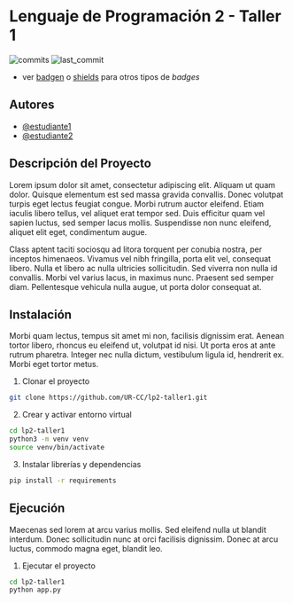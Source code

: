 # Lenguaje de Programación 2 - Taller 1

![commits](https://badgen.net/github/commits/UR-CC/lp2-taller1?icon=github) 
![last_commit](https://img.shields.io/github/last-commit/UR-CC/lp2-taller1)

- ver [badgen](https://badgen.net/) o [shields](https://shields.io/) para otros tipos de _badges_

## Autores

- [@estudiante1](https://www.github.com/estudiante1)
- [@estudiante2](https://www.github.com/estudiante2)

## Descripción del Proyecto

Lorem ipsum dolor sit amet, consectetur adipiscing elit. Aliquam ut quam dolor. Quisque elementum est sed massa gravida convallis. Donec volutpat turpis eget lectus feugiat congue. Morbi rutrum auctor eleifend. Etiam iaculis libero tellus, vel aliquet erat tempor sed. Duis efficitur quam vel sapien luctus, sed semper lacus mollis. Suspendisse non nunc eleifend, aliquet elit eget, condimentum augue.

Class aptent taciti sociosqu ad litora torquent per conubia nostra, per inceptos himenaeos. Vivamus vel nibh fringilla, porta elit vel, consequat libero. Nulla et libero ac nulla ultricies sollicitudin. Sed viverra non nulla id convallis. Morbi vel varius lacus, in maximus nunc. Praesent sed semper diam. Pellentesque vehicula nulla augue, ut porta dolor consequat at.

## Instalación

Morbi quam lectus, tempus sit amet mi non, facilisis dignissim erat. Aenean tortor libero, rhoncus eu eleifend ut, volutpat id nisi. Ut porta eros at ante rutrum pharetra. Integer nec nulla dictum, vestibulum ligula id, hendrerit ex. Morbi eget tortor metus.

1. Clonar el proyecto
```bash
git clone https://github.com/UR-CC/lp2-taller1.git
```

2. Crear y activar entorno virtual
```bash
cd lp2-taller1
python3 -m venv venv
source venv/bin/activate
```

3. Instalar librerías y dependencias
```bash
pip install -r requirements
```
    
## Ejecución

Maecenas sed lorem at arcu varius mollis. Sed eleifend nulla ut blandit interdum. Donec sollicitudin nunc at orci facilisis dignissim. Donec at arcu luctus, commodo magna eget, blandit leo.

1. Ejecutar el proyecto
```bash
cd lp2-taller1
python app.py
```

